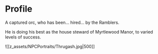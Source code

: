# Profile
A captured orc, who has been... hired... by the Ramblers.

He is doing his best as the house steward of Myrtlewood Manor, to varied levels of success.

![[z_assets/NPCPortraits/Thrugash.jpg|500]]
